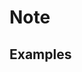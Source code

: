 # Note

## Examples

<ex-code name="ex-note-basic"></ex-code>

<ex-code name="ex-note-type"></ex-code>
